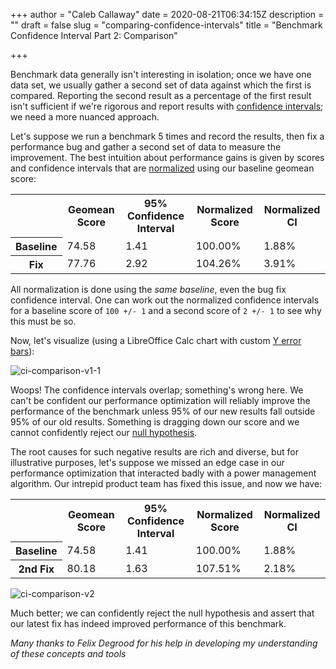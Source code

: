 +++
author = "Caleb Callaway"
date = 2020-08-21T06:34:15Z
description = ""
draft = false
slug = "comparing-confidence-intervals"
title = "Benchmark Confidence Interval Part 2: Comparison"

+++


Benchmark data generally isn't interesting in isolation; once we have one data set, we usually gather a second set of data against which the first is compared. Reporting the second result as a percentage of the first result isn't sufficient if we're rigorous and report results with [confidence intervals](https://www.brainvitamins.net/blog/confidence-intervals-for-benchmarks/); we need a more nuanced approach.

Let's suppose we run a benchmark 5 times and record the results, then fix a performance bug and gather a second set of data to measure the improvement. The best  intuition about performance gains is given by scores and confidence intervals that are [normalized](https://en.wikipedia.org/wiki/Normalization_(statistics)) using our baseline geomean score:

<table>
    <tr>
        <th></th>
        <th>Geomean Score</th>
        <th>95% Confidence Interval</th>
        <th>Normalized Score</th>
        <th>Normalized CI</th>
    </tr>
    <tr>
        <th>Baseline</th>
        <td>74.58</td>
        <td>1.41</td>
        <td>100.00%</td>
        <td>1.88%</td>
    </tr>
    <tr>
        <th>Fix</th>
        <td>77.76</td>
        <td>2.92</td>
        <td>104.26%</td>
        <td>3.91%</td>
    </tr>
</table>

All normalization is done using the _same baseline_, even the bug fix confidence interval. One can work out the normalized confidence intervals for a baseline score of `100 +/- 1` and a second score of `2 +/- 1` to see why this must be so.

Now, let's visualize (using a LibreOffice Calc chart with custom [Y error bars](https://help.libreoffice.org/3.3/Chart/Y_Error_Bars)):

![ci-comparison-v1-1](/blog/content/images/2020/08/ci-comparison-v1-1.png)

Woops! The confidence intervals overlap; something's wrong here. We can't be confident our performance optimization will reliably improve the performance of the benchmark unless 95% of our new results fall outside 95% of our old results. Something is dragging down our score and we cannot confidently reject our [null hypothesis](https://en.wikipedia.org/wiki/Null_hypothesis).

The root causes for such negative results are rich and diverse, but for illustrative purposes, let's suppose we missed an edge case in our performance optimization that interacted badly with a power management algorithm. Our intrepid product team has fixed this issue, and now we have:

<table>
    <tr>
        <th></th>
        <th>Geomean Score</th>
        <th>95% Confidence Interval</th>
        <th>Normalized Score</th>
        <th>Normalized CI</th>
    </tr>
    <tr>
        <th>Baseline</th>
        <td>74.58</td>
        <td>1.41</td>
        <td>100.00%</td>
        <td>1.88%</td>
    </tr>
    <tr>
        <th>2nd Fix</th>
        <td>80.18</td>
        <td>1.63</td>
        <td>107.51%</td>
        <td>2.18%</td>
    </tr>
</table>

![ci-comparison-v2](/blog/content/images/2020/08/ci-comparison-v2.png)

Much better; we can confidently reject the null hypothesis and assert that our latest fix has indeed improved performance of this benchmark.

_Many thanks to Felix Degrood for his help in developing my understanding of these concepts and tools_

